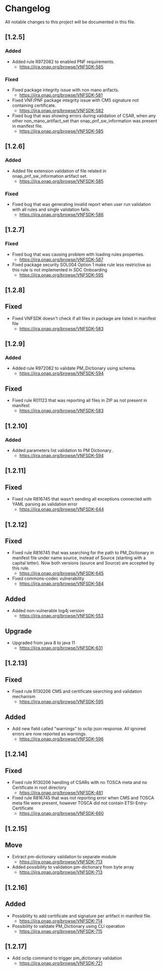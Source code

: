 # Changelog
All notable changes to this project will be documented in this file.


## [1.2.5]

### Added
- Added rule R972082 to enabled PNF requirements.
    - https://jira.onap.org/browse/VNFSDK-585

### Fixed
- Fixed package integrity issue with non mano arifacts.
    - https://jira.onap.org/browse/VNFSDK-581
- Fixed VNF/PNF package integrity issue with CMS signature not containing certificate.
    - https://jira.onap.org/browse/VNFSDK-582
- Fixed bug that was showing errors during validation of CSAR,
    when any other non_mano_artifact_set than onap_pnf_sw_information was present in manifest file.
    - https://jira.onap.org/browse/VNFSDK-585

## [1.2.6]

### Added
- Added file extension validation of file related in onap_pnf_sw_information artifact set.
    - https://jira.onap.org/browse/VNFSDK-585

### Fixed
- Fixed bug that was generating invalid report when user run validation with all rules and single validation fails.
    - https://jira.onap.org/browse/VNFSDK-586


## [1.2.7]

### Fixed
- Fixed bug that was causing problem with loading rules properties.
    - https://jira.onap.org/browse/VNFSDK-587
- Fixed package security SOL004 Option 1 make rule less restrictive as this rule is not implemented in SDC Onboarding
    - https://jira.onap.org/browse/VNFSDK-595
    
## [1.2.8]

## Fixed
- Fixed VNFSDK doesn't check if all files in package are listed in manifest file
    - https://jira.onap.org/browse/VNFSDK-583

## [1.2.9]

### Added
- Added rule R972082 to validate PM_Dictionary using schema.
    - https://jira.onap.org/browse/VNFSDK-594
    
## Fixed
- Fixed rule R01123 that was reporting all files in ZIP as not present in manifest
    - https://jira.onap.org/browse/VNFSDK-583
    
    
## [1.2.10]

### Added
- Added parameters list validation to PM Dictionary .
    - https://jira.onap.org/browse/VNFSDK-594


## [1.2.11]

## Fixed
- Fixed rule R816745 that wasn't sending all exceptions connected with YAML parsing as validation error
    - https://jira.onap.org/browse/VNFSDK-644

## [1.2.12]

## Fixed
- Fixed rule R816745 that was searching for the path to PM_Dictionary in manifest file under name source,
  instead of Source (starting with a capital letter). 
  Now  both versions (source and Source) are accepted by this rule.
    - https://jira.onap.org/browse/VNFSDK-645  
- Fixed commons-codec vulnerability
    - https://jira.onap.org/browse/VNFSDK-584

## Added
- Added non-vulnerable log4j version
    - https://jira.onap.org/browse/VNFSDK-553

## Upgrade
- Upgraded from java 8 to java 11
    - https://jira.onap.org/browse/VNFSDK-631

## [1.2.13]

## Fixed
- Fixed rule R130206 CMS and certificate searching and validation mechanism 
    - https://jira.onap.org/browse/VNFSDK-595 
    
## Added
- Add new field called "warnings" to oclip json response. All ignored errors are now reported as warnings.
    - https://jira.onap.org/browse/VNFSDK-596

## [1.2.14]

## Fixed
- Fixed rule R130206 handling of CSARs with no TOSCA meta and no Certificate in root directory
    - https://jira.onap.org/browse/VNFSDK-481
- Fixed rule R816745 that was not reporting error when CMS and TOSCA meta file were present, 
  however TOSCA did not contain ETSI-Entry-Certificate
    - https://jira.onap.org/browse/VNFSDK-660

## [1.2.15]

## Move
- Extract pm-dictionary validation to separate module
    - https://jira.onap.org/browse/VNFSDK-713
-  Added possibility to validation pm-dictionary from byte array
    - https://jira.onap.org/browse/VNFSDK-713   
    
## [1.2.16]    
    
## Added
- Possibility to add certificate and signature per artifact in manifest file. 
    - https://jira.onap.org/browse/VNFSDK-714
- Possibility to validate PM_Dictionary using CLI operation
    - https://jira.onap.org/browse/VNFSDK-715

## [1.2.17]
- Add oclip command to trigger pm_dictionary validation
  - https://jira.onap.org/browse/VNFSDK-721
